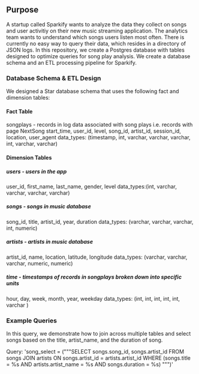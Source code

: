 ## Purpose
A startup called Sparkify wants to analyze the data they collect on songs and user activitiy on their new music streaming application. The analytics team wants to understand which songs users listen most often. There is currently no easy way to query their data, which resides in a directory of JSON logs. In this repository, we create a Postgres database with tables designed to optimize queries for song play analysis. We create a database schema and an ETL processing pipeline for Sparkify.

### Database Schema & ETL Design
We designed a Star database schema that uses the following fact and dimension tables: 

#### Fact Table
songplays - records in log data associated with song plays i.e. records with page NextSong
start_time, user_id, level, song_id, artist_id, session_id, location, user_agent
<bold>data_types</bold>: (timestamp, int, varchar, varchar, varchar, int, varchar, varchar)

#### Dimension Tables
##### users - users in the app
user_id, first_name, last_name, gender, level
<bold>data_types</bold>:(int, varchar, varchar, varchar, varchar)

##### songs - songs in music database
song_id, title, artist_id, year, duration
<bold>data_types</bold>: (varchar, varchar, varchar, int, numeric)

##### artists - artists in music database
artist_id, name, location, latitude, longitude
<bold>data_types</bold>: (varchar, varchar, varchar, numeric, numeric)

##### time - timestamps of records in songplays broken down into specific units
hour, day, week, month, year, weekday
<bold>data_types</bold>: (int, int, int, int, int, varchar )

### Example Queries

In this query, we demonstrate how to join across multiple tables and select songs based on the title, artist_name, and the duration of song. 

Query: 'song_select = ("""SELECT songs.song_id, songs.artist_id FROM songs JOIN artists 
ON songs.artist_id = artists.artist_id 
WHERE (songs.title = %s AND artists.artist_name = %s AND songs.duration = %s)
""")'

